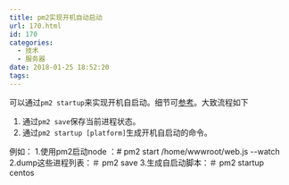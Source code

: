 ```yaml
---
title: pm2实现开机自动启动
url: 170.html
id: 170
categories:
  - 技术
  - 服务器
date: 2018-01-25 18:52:20
tags:
---
```


可以通过`pm2 startup`来实现开机自启动。细节可[参考](http://pm2.keymetrics.io/docs/usage/startup/)。大致流程如下

1.  通过`pm2 save`保存当前进程状态。
2.  通过`pm2 startup [platform]`生成开机自启动的命令。

例如： 1.使用pm2启动node ：# pm2 start /home/wwwroot/web.js --watch 2.dump这些进程列表：＃ pm2 save 3.生成自启动脚本：＃ pm2 startup centos